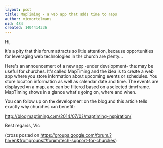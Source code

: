 ```yaml
---
layout: post
title: MapTiming - a web app that adds time to maps
author: vicmortelmans
nid: 484
created: 1404414336
---
```

Hi,

it's a pity that this forum attracts so little attention, because opportunities for leveraging web technologies in the church are plenty...

Here's an announcement of a new app -under development- that may be useful for churches. It's called MapTiming and the idea is to create a web app where you store information about upcoming events or schedules. You store location information as well as calendar date and time. The events are displayed on a map, and can be filtered based on a selected timeframe. MapTiming shows in a glance what's going on, where and when. 

You can follow up on the development on the blog and this article tells exactly why churches can benefit:

<a href="http://blog.maptiming.com/2014/07/03/maptiming-inspiration/">http://blog.maptiming.com/2014/07/03/maptiming-inspiration/</a>

Best regards,
Vic

(cross posted on <a href="https://groups.google.com/forum/?hl=en&fromgroups#!forum/tech-support-for-churches">https://groups.google.com/forum/?hl=en&fromgroups#!forum/tech-support-for-churches</a>)

